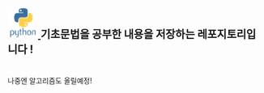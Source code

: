 ## <p><a href="https://www.w3schools.com/python/" target="_blank" rel="noreferrer"> <img src="https://raw.githubusercontent.com/devicons/devicon/master/icons/python/python-original-wordmark.svg" alt="css3" width="60" height="60"/> </a>기초문법을 공부한 내용을 저장하는 레포지토리입니다 !</p>
<br> 나중엔 알고리즘도 올릴예정!
